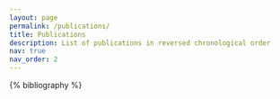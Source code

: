 ```yaml
---
layout: page
permalink: /publications/
title: Publications
description: List of publications in reversed chronological order
nav: true
nav_order: 2
---
```


<!-- _pages/publications.md -->
<div class="publications">

{% bibliography %}

</div>
